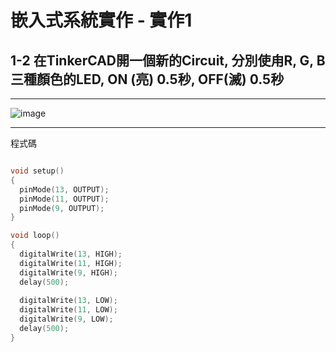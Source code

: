 
#   嵌入式系統實作 - 實作1

##  1-2 在TinkerCAD開一個新的Circuit, 分別使甪R, G, B三種顏色的LED, ON (亮) 0.5秒, OFF(滅) 0.5秒

---

![image](https://user-images.githubusercontent.com/63353432/132118065-d6f472a0-8aa4-4023-98e2-5b11d644b4a3.png)

---

程式碼
````C

void setup()
{
  pinMode(13, OUTPUT);
  pinMode(11, OUTPUT);
  pinMode(9, OUTPUT);
}

void loop()
{
  digitalWrite(13, HIGH);
  digitalWrite(11, HIGH);
  digitalWrite(9, HIGH);
  delay(500); 
  
  digitalWrite(13, LOW);
  digitalWrite(11, LOW);
  digitalWrite(9, LOW);
  delay(500); 
}
````
